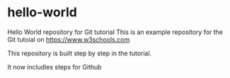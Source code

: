 # hello-world
Hello World repository for Git tutorial
This is an example repository for the Git tutoial on https://www.w3schools.com

This repository is built step by step in the tutorial.

It now includles steps for Github
